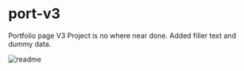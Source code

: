 # port-v3
Portfolio page V3
Project is no where near done.
Added filler text and dummy data.

![readme](https://user-images.githubusercontent.com/80214475/203089155-659dcc32-1fcf-408e-bd23-7cad955d6ec8.png)
